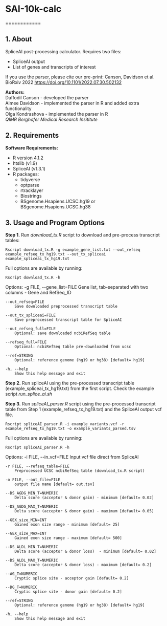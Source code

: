# SAI-10k-calc

============

## 1. About
SpliceAI post-processing calculator. Requires two files: 
* SpliceAI output
* List of genes and transcripts of interest


If you use the parser, please cite our pre-print: Canson, Davidson et al. BioRxiv 2022 https://doi.org/10.1101/2022.07.30.502132

**Authors:**  
Daffodil Canson - developed the parser   
Aimee Davidson - implemented the parser in R and added extra functionality   
Olga Kondrashova - implemented the parser in R  
*QIMR Berghofer Medical Research Insititute*


## 2. Requirements
**Software Requirements:**  

* R version 4.1.2
* htslib (v1.9)
* SpliceAI (v1.3.1)
* R packages:  
	- tidyverse
	- optparse
	- rtracklayer
	- Biostrings
	- BSgenome.Hsapiens.UCSC.hg19 or BSgenome.Hsapiens.UCSC.hg38


## 3. Usage and Program Options

**Step 1.** Run _download_tx.R_ script to download and pre-process transcript tables:

`Rscript download_tx.R -g example_gene_list.txt --out_refseq example_refseq_tx_hg19.txt --out_tx_spliceai example_spliceai_tx_hg19.txt`

Full options are available by running:

`Rscript download_tx.R -h`

Options:
	-g FILE, --gene_list=FILE
		Gene list, tab-separated with two columns - Gene and RefSeq_ID

	--out_refseq=FILE
		Save downloaded preprocessed transcript table

	--out_tx_spliceai=FILE
		Save preprocessed transcript table for SpliceAI

	--out_refseq_full=FILE
		Optional: save downloaded ncbiRefSeq table

	--refseq_full=FILE
		Optional: ncbiRefSeq table pre-downloaded from ucsc

	--ref=STRING
		Optional: reference genome (hg19 or hg38) [default= hg19]

	-h, --help
		Show this help message and exit


**Step 2.** Run spliceAI using the pre-processed transcript table (example_spliceai_tx_hg19.txt) from the first script. Check the example script _run_splice_ai.sh_

**Step 3.** Run _spliceAI_parser.R_ script using the pre-processed transcript table from Step 1 (example_refseq_tx_hg19.txt) and the SpliceAI output vcf file.

`Rscript spliceAI_parser.R -i example_variants.vcf -r example_refseq_tx_hg19.txt -o example_variants_parsed.tsv`


Full options are available by running:

`Rscript spliceAI_parser.R -h`


 Options:
	-i FILE, --in_vcf=FILE
		Input vcf file direct from SpliceAI

	-r FILE, --refseq_table=FILE
		Preprocessed UCSC ncbiRefSeq table (download_tx.R script)

	-o FILE, --out_file=FILE
		output file name [default= out.tsv]

	--DS_AGDG_MIN_T=NUMERIC
		Delta score (acceptor & donor gain) - minimum [default= 0.02]

	--DS_AGDG_MAX_T=NUMERIC
		Delta score (acceptor & donor gain) - maximum [default= 0.05]

	--GEX_size_MIN=INT
		Gained exon size range - minimum [default= 25]

	--GEX_size_MAX=INT
		Gained exon size range - maximum [default= 500]

	--DS_ALDL_MIN_T=NUMERIC
		Delta score (acceptor & donor loss)  - minimum [default= 0.02]

	--DS_ALDL_MAX_T=NUMERIC
		Delta score (acceptor & donor loss) - maximum [default= 0.2]

	--AG_T=NUMERIC
		Cryptic splice site - acceptor gain [default= 0.2]

	--DG_T=NUMERIC
		Cryptic splice site - donor gain [default= 0.2]

	--ref=STRING
		Optional: reference genome (hg19 or hg38) [default= hg19]

	-h, --help
		Show this help message and exit
